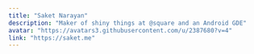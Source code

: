 ```yaml
---
title: "Saket Narayan"
description: "Maker of shiny things at @square and an Android GDE"
avatar: "https://avatars3.githubusercontent.com/u/2387680?v=4"
link: "https://saket.me"
---
```

